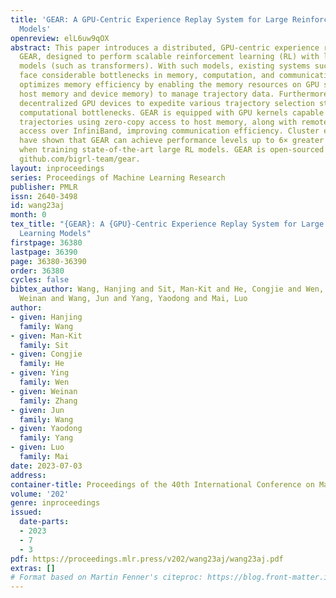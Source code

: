 ```yaml
---
title: 'GEAR: A GPU-Centric Experience Replay System for Large Reinforcement Learning
  Models'
openreview: elL6uw9qOX
abstract: This paper introduces a distributed, GPU-centric experience replay system,
  GEAR, designed to perform scalable reinforcement learning (RL) with large sequence
  models (such as transformers). With such models, existing systems such as Reverb
  face considerable bottlenecks in memory, computation, and communication. GEAR, however,
  optimizes memory efficiency by enabling the memory resources on GPU servers (including
  host memory and device memory) to manage trajectory data. Furthermore, it facilitates
  decentralized GPU devices to expedite various trajectory selection strategies, circumventing
  computational bottlenecks. GEAR is equipped with GPU kernels capable of collecting
  trajectories using zero-copy access to host memory, along with remote-directed-memory
  access over InfiniBand, improving communication efficiency. Cluster experiments
  have shown that GEAR can achieve performance levels up to 6× greater than Reverb
  when training state-of-the-art large RL models. GEAR is open-sourced at https://
  github.com/bigrl-team/gear.
layout: inproceedings
series: Proceedings of Machine Learning Research
publisher: PMLR
issn: 2640-3498
id: wang23aj
month: 0
tex_title: "{GEAR}: A {GPU}-Centric Experience Replay System for Large Reinforcement
  Learning Models"
firstpage: 36380
lastpage: 36390
page: 36380-36390
order: 36380
cycles: false
bibtex_author: Wang, Hanjing and Sit, Man-Kit and He, Congjie and Wen, Ying and Zhang,
  Weinan and Wang, Jun and Yang, Yaodong and Mai, Luo
author:
- given: Hanjing
  family: Wang
- given: Man-Kit
  family: Sit
- given: Congjie
  family: He
- given: Ying
  family: Wen
- given: Weinan
  family: Zhang
- given: Jun
  family: Wang
- given: Yaodong
  family: Yang
- given: Luo
  family: Mai
date: 2023-07-03
address: 
container-title: Proceedings of the 40th International Conference on Machine Learning
volume: '202'
genre: inproceedings
issued:
  date-parts:
  - 2023
  - 7
  - 3
pdf: https://proceedings.mlr.press/v202/wang23aj/wang23aj.pdf
extras: []
# Format based on Martin Fenner's citeproc: https://blog.front-matter.io/posts/citeproc-yaml-for-bibliographies/
---
```

